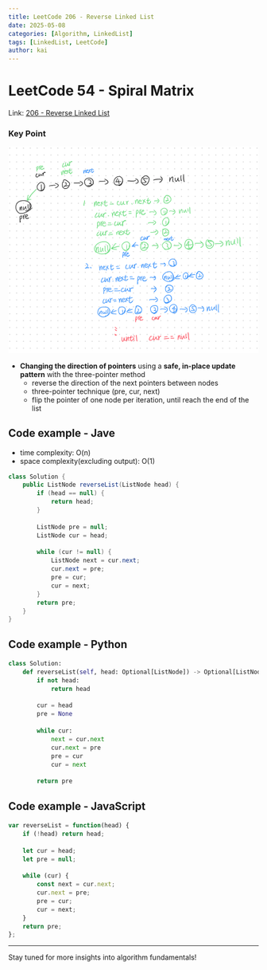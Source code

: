 ```yaml
---
title: LeetCode 206 - Reverse Linked List
date: 2025-05-08
categories: [Algorithm, LinkedList]
tags: [LinkedList, LeetCode]
author: kai
---
```


# LeetCode 54 - Spiral Matrix

Link: [206 - Reverse Linked List](https://leetcode.com/problems/reverse-linked-list/description/)


### Key Point
![Reverse Linked List](/assets/img/posts/Algorithm/LinkedList/LC206.png)

- **Changing the direction of pointers** using a **safe, in-place update pattern** with the three-pointer method
    - reverse the direction of the next pointers between nodes
    - three-pointer technique (pre, cur, next)
    - flip the pointer of one node per iteration, until reach the end of the list


## Code example - Jave
- time complexity:  O(n)
- space complexity(excluding output): O(1)

```java
class Solution {
    public ListNode reverseList(ListNode head) {
        if (head == null) {
            return head;
        }

        ListNode pre = null;
        ListNode cur = head;

        while (cur != null) {
            ListNode next = cur.next;
            cur.next = pre;
            pre = cur;
            cur = next;
        }
        return pre;
    }
}
```


## Code example - Python

```python
class Solution:
    def reverseList(self, head: Optional[ListNode]) -> Optional[ListNode]:
        if not head:
            return head

        cur = head
        pre = None

        while cur:
            next = cur.next
            cur.next = pre
            pre = cur
            cur = next
        
        return pre
```

## Code example - JavaScript

```javascript
var reverseList = function(head) {
    if (!head) return head;

    let cur = head;
    let pre = null;

    while (cur) {
        const next = cur.next;
        cur.next = pre;
        pre = cur;
        cur = next;
    }
    return pre;
};
```








---

Stay tuned for more insights into algorithm fundamentals!